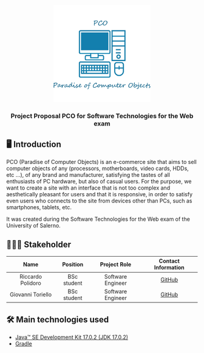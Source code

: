<div align = "center">
  <img src = "https://github.com/Polidoro-Toriello/PCO/blob/master/src/main/webapp/image/logo/logo.png" width = "256" heigth = "256">
  <h3>
   Project Proposal PCO for Software Technologies for the Web exam
  </h3>
</div>

## 🖥️ Introduction

PCO (Paradise of Computer Objects) is an e-commerce site that aims to sell
computer objects of any (processors, motherboards, video cards, HDDs, etc ...), of any brand and manufacturer, satisfying the tastes of all enthusiasts
of PC hardware, but also of casual users.
For the purpose, we want to create a site with an interface that is not too complex and aesthetically
pleasant for users and that it is responsive, in order to satisfy even users who
connects to the site from devices other than PCs, such as smartphones, tablets, etc.

It was created during the Software Technologies for the Web exam of the University of Salerno.

## 👩🏻‍💻 Stakeholder
<div align="center">
  
|Name|Position|Project Role|Contact Information|
|:-: |:-: |:-: |:-: |
|Riccardo Polidoro|BSc student|Software Engineer|<a href="https://github.com/rikon311">GitHub</a>|
|Giovanni Toriello|BSc student|Software Engineer|<a href="https://github.com/giovanni-toriello">GitHub</a>|
</div>

## 🛠️ Main technologies used 
* <a href="https://www.oracle.com/java/technologies/javase/17-0-2-relnotes.html">Java™ SE Development Kit 17.0.2 (JDK 17.0.2)</a>
* <a href="https://gradle.org/">Gradle</a>
